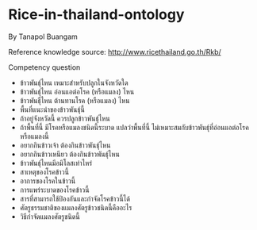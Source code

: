 # Rice-in-thailand-ontology
By Tanapol Buangam

Reference knowledge source:  http://www.ricethailand.go.th/Rkb/

Competency question
- ข้าวพันธุ์ไหน เหมาะสำหรับปลูกในจังหวัดใด
- ข้าวพันธุ์ไหน อ่อนแอต่อโรค (หรือแมลง) ไหน
- ข้าวพันธุืไหน ต้านทานโรค (หรือแมลง) ไหน
- พื้นที่แนะนำของข้าวพันธุ์นี้
- ถ้าอยู่จังหวัดนี้ ควรปลูกข้าวพันธุ์ไหน
- ถ้าพื้นที่นี้ มีโรคหรือแมลงชนิดนี้ระบาด แปลว่าพื้นที่นี้ ไม่เหมาะสมกับข้าวพันธุ์ที่อ่อนแอต่อโรคหรือแมลงนี้
- อยากกินข้าวเจ้า ต้องกินข้าวพันธุ์ไหน
- อยากกินข้าวเหนียว ต้องกินข้าวพันธุ์ไหน
- ข้าวพันธุ์ไหนมีอมิโลสเท่าไหร่
- สาเหตุของโรคข้าวนี้
- อาการของโรคในข้าวนี้
- การแพร่ระบาดของโรคข้าวนี้
- สารที่สามารถใช้ป้องกันและกำจัดโรคข้าวนี้ได้
- ศัตรูธรรมชาติของแมลงศัตรูข้าวชนิดนี้คืออะไร
- วิธีกำจัดแมลงศัตรูชนิดนี้
